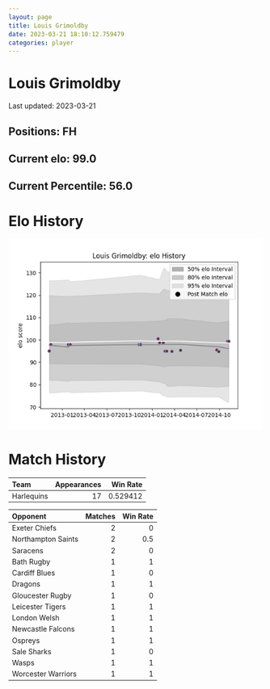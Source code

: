 ```yaml
---  
layout: page  
title: Louis Grimoldby  
date: 2023-03-21 18:10:12.759479  
categories: player  
---
```

# Louis Grimoldby


Last updated: 2023-03-21
## Positions: FH

## Current elo: 99.0

## Current Percentile: 56.0

# Elo History


![elo history](history_LouisGrimoldby.png)
# Match History


| Team       |   Appearances |   Win Rate |
|:-----------|--------------:|-----------:|
| Harlequins |            17 |   0.529412 |

| Opponent           |   Matches |   Win Rate |
|:-------------------|----------:|-----------:|
| Exeter Chiefs      |         2 |        0   |
| Northampton Saints |         2 |        0.5 |
| Saracens           |         2 |        0   |
| Bath Rugby         |         1 |        1   |
| Cardiff Blues      |         1 |        0   |
| Dragons            |         1 |        1   |
| Gloucester Rugby   |         1 |        0   |
| Leicester Tigers   |         1 |        1   |
| London Welsh       |         1 |        1   |
| Newcastle Falcons  |         1 |        1   |
| Ospreys            |         1 |        1   |
| Sale Sharks        |         1 |        0   |
| Wasps              |         1 |        1   |
| Worcester Warriors |         1 |        1   |